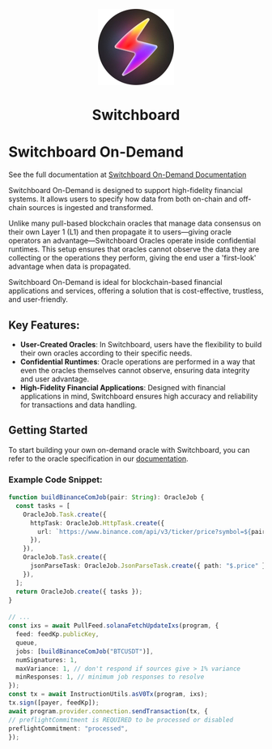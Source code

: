 <div align="center">

![Switchboard Logo](https://github.com/switchboard-xyz/switchboard/raw/main/website/static/img/icons/switchboard/avatar.png)

# Switchboard

</div>

# Switchboard On-Demand
See the full documentation at [Switchboard On-Demand Documentation](https://switchboard-labs.gitbook.io/switchboard-on-demand/)

Switchboard On-Demand is designed to support high-fidelity financial systems. It allows users to specify how data from both on-chain and off-chain sources is ingested and transformed.

Unlike many pull-based blockchain oracles that manage data consensus on their own Layer 1 (L1) and then propagate it to users—giving oracle operators an advantage—Switchboard Oracles operate inside confidential runtimes. This setup ensures that oracles cannot observe the data they are collecting or the operations they perform, giving the end user a 'first-look' advantage when data is propagated.

Switchboard On-Demand is ideal for blockchain-based financial applications and services, offering a solution that is cost-effective, trustless, and user-friendly.

## Key Features:
- **User-Created Oracles**: In Switchboard, users have the flexibility to build their own oracles according to their specific needs.
- **Confidential Runtimes**: Oracle operations are performed in a way that even the oracles themselves cannot observe, ensuring data integrity and user advantage.
- **High-Fidelity Financial Applications**: Designed with financial applications in mind, Switchboard ensures high accuracy and reliability for transactions and data handling.

## Getting Started
To start building your own on-demand oracle with Switchboard, you can refer to the oracle specification in our [documentation](https://docs.switchboard.xyz/api/protos/Task).

### Example Code Snippet:
```typescript
function buildBinanceComJob(pair: String): OracleJob {
  const tasks = [
    OracleJob.Task.create({
      httpTask: OracleJob.HttpTask.create({
        url: `https://www.binance.com/api/v3/ticker/price?symbol=${pair}`,
      }),
    }),
    OracleJob.Task.create({
      jsonParseTask: OracleJob.JsonParseTask.create({ path: "$.price" }),
    }),
  ];
  return OracleJob.create({ tasks });
}

// ...
const ixs = await PullFeed.solanaFetchUpdateIxs(program, {
  feed: feedKp.publicKey,
  queue,
  jobs: [buildBinanceComJob("BTCUSDT")],
  numSignatures: 1,
  maxVariance: 1, // don't respond if sources give > 1% variance
  minResponses: 1, // minimum job responses to resolve
});
const tx = await InstructionUtils.asV0Tx(program, ixs);
tx.sign([payer, feedKp]);
await program.provider.connection.sendTransaction(tx, {
// preflightCommitment is REQUIRED to be processed or disabled
preflightCommitment: "processed",
});

